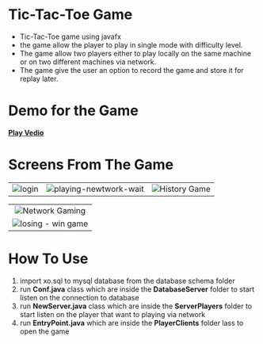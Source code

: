 # Tic-Tac-Toe Game

- Tic-Tac-Toe game using javafx
- the game allow the player to play in single mode with difficulty level.
- The game allow two players either to play locally on the same machine or on two different machines via network.
- The game give the user an option to record the game and store it for replay later.

# Demo for the Game
<a href="https://drive.google.com/open?id=1sw6tQphnKwmH70oIAv28pldytaXwHPnG" target="_blank">**Play Vedio**</a> 


# Screens From The Game

|   |   |  |
| :---: |:---:| :---:|
|![login](https://user-images.githubusercontent.com/18370055/80657932-2be60600-8a85-11ea-80e5-d15a99ce33b1.PNG)  |  ![playing-newtwork-wait](https://user-images.githubusercontent.com/18370055/80657975-3accb880-8a85-11ea-8374-967006b7baed.PNG) |  ![History Game](https://user-images.githubusercontent.com/18370055/94877108-eb3a5080-0459-11eb-8d84-d7fce1ffda42.PNG) | 

|   |   
| :---: |
| ![Network Gaming](https://user-images.githubusercontent.com/18370055/80657958-36080480-8a85-11ea-9766-5dac0350a287.PNG) | 
| ![losing - win game](https://user-images.githubusercontent.com/18370055/80658182-be86a500-8a85-11ea-99a5-8fb110d9c1e7.PNG) | 

# How To Use 
1. import xo.sql to mysql database from the  database schema folder
2. run **Conf.java** class which are inside the **DatabaseServer** folder to start listen on the connection to database
3. run **NewServer.java** class which are inside the **ServerPlayers** folder to start listen on the player that want to playing via network
4. run **EntryPoint.java** which are inside the **PlayerClients** folder lass to open the game  

